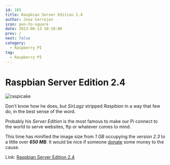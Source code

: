 ```yaml
---
id: 185
title: Raspbian Server Edition 2.4
author: Jose Cerrejon
icon: pen-to-square
date: 2013-06-13 10:10:00
prev: /
next: false
category:
  - Raspberry PI
tag:
  - Raspberry PI
---
```


# Raspbian Server Edition 2.4

![raspicake](/images/03_RaspberryPi.jpg)

Don't know how he does, but *SirLagz* stripped *Raspbian* in a way that few do, in the best sense of the word.

Probably his *Server Edition* is the most famous to make our Pi connect to the world to serve websites, ftp or whatever comes to mind.

This time has minified the image size from *1 GB* occupying the *version 2.3* to a little over ***650 MB***. It would be nice if someone [donate](https://www.paypalobjects.com/en_AU/i/btn/btn_donateCC_LG.gif) some money to the cause.

Link: [Raspbian Server Edition 2.4](http://sirlagz.net/wp-content/plugins/download-monitor/download.php?id=21)